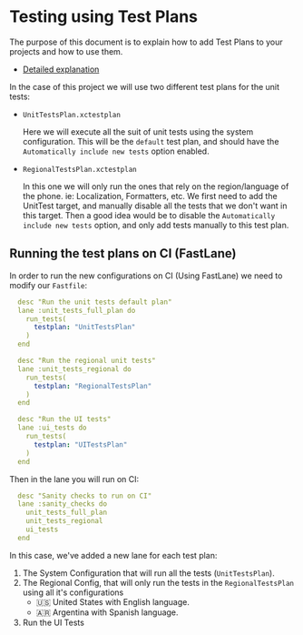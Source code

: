 # Testing using Test Plans

The purpose of this document is to explain how to add Test Plans to your projects and how to use them.

* [Detailed explanation](https://useyourloaf.com/blog/xcode-test-plans/)

In the case of this project we will use two different test plans for the unit tests:
* `UnitTestsPlan.xctestplan`

    Here we will execute all the suit of unit tests using the system configuration.
    This will be the `default` test plan, and should have the `Automatically include new tests` option enabled.
* `RegionalTestsPlan.xctestplan`

    In this one we will only run the ones that rely on the region/language of the phone. ie: Localization, Formatters, etc.
    We first need to add the UnitTest target, and manually disable all the tests that we don't want in this target.
    Then a good idea would be to disable the `Automatically include new tests` option, and only add tests manually to this test plan.
    
## Running the test plans on CI (FastLane)
In order to run the new configurations on CI (Using FastLane) we need to modify our `Fastfile`:
```yml
  desc "Run the unit tests default plan"
  lane :unit_tests_full_plan do
    run_tests(
      testplan: "UnitTestsPlan"
    )
  end

  desc "Run the regional unit tests"
  lane :unit_tests_regional do
    run_tests(
      testplan: "RegionalTestsPlan"
    )
  end

  desc "Run the UI tests"
  lane :ui_tests do
    run_tests(
      testplan: "UITestsPlan"
    )
  end
```

Then in the lane you will run on CI:
```yml
  desc "Sanity checks to run on CI"
  lane :sanity_checks do
    unit_tests_full_plan
    unit_tests_regional
    ui_tests
  end
```

In this case, we've added a new lane for each test plan:
1. The System Configuration that will run all the tests (`UnitTestsPlan`).
2. The Regional Config, that will only run the tests in the `RegionalTestsPlan` using all it's configurations
    * 🇺🇸 United States with English language.
    * 🇦🇷 Argentina with Spanish language.
3. Run the UI Tests







